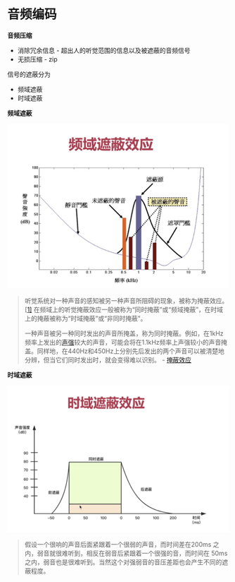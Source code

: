 # 音频编码

**音频压缩**

+ 消除冗余信息 - 超出人的听觉范围的信息以及被遮蔽的音频信号
+ 无损压缩 - zip



信号的遮蔽分为

+ 频域遮蔽
+ 时域遮蔽



**频域遮蔽**

![024](https://github.com/winfredzen/VideoAudio/blob/main/Basic/image/024.png)

> 听觉系统对一种声音的感知被另一种声音所阻碍的现象，被称为掩蔽效应。[[1\]](https://zh.m.wikipedia.org/zh-hans/掩蔽效应#cite_note-Gelfand_2004-1) 在频域上的听觉掩蔽效应一般被称为“同时掩蔽”或“频域掩蔽”，在时域上的掩蔽被称为“时域掩蔽”或“非同时掩蔽”。
>
> 一种声音被另一种同时发出的声音所掩盖，称为同时掩蔽。例如，在1kHz频率上发出的[声强](https://zh.m.wikipedia.org/wiki/声强)较大的声音，可能会将在1.1kHz频率上声强较小的声音掩盖。同样地，在440Hz和450Hz上分别先后发出的两个声音可以被清楚地分辨，但当它们同时发出时，就会变得难以识别。 - [掩蔽效应](https://zh.m.wikipedia.org/zh-hans/%E6%8E%A9%E8%94%BD%E6%95%88%E5%BA%94)



**时域遮蔽**

![025](https://github.com/winfredzen/VideoAudio/blob/main/Basic/image/025.png)

> 假设一个很响的声音后面紧跟着一个很弱的声音，而时间差在200ms 之内，弱音就很难听到，相反在弱音后紧跟着一个很强的音，而时间在 50ms 之内，弱音也是很难听到。当然这个对强弱音的音压差距也会产生不同的遮蔽程度。



